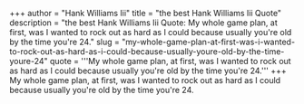 +++
author = "Hank Williams Iii"
title = "the best Hank Williams Iii Quote"
description = "the best Hank Williams Iii Quote: My whole game plan, at first, was I wanted to rock out as hard as I could because usually you're old by the time you're 24."
slug = "my-whole-game-plan-at-first-was-i-wanted-to-rock-out-as-hard-as-i-could-because-usually-youre-old-by-the-time-youre-24"
quote = '''My whole game plan, at first, was I wanted to rock out as hard as I could because usually you're old by the time you're 24.'''
+++
My whole game plan, at first, was I wanted to rock out as hard as I could because usually you're old by the time you're 24.
